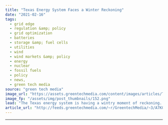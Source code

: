 ```yaml
---
title: "Texas Energy System Faces a Winter Reckoning"
date: "2021-02-16"
tags: 
  - grid edge
  - regulation &amp; policy
  - grid optimization
  - batteries
  - storage &amp; fuel cells
  - utilities
  - wind
  - wind markets &amp; policy
  - energy
  - nuclear
  - fossil fuels
  - policy
  - news,
  - green tech media
source: "green tech media"
image_url: "https://assets.greentechmedia.com/content/images/articles/Texas_winter_road_tree_XL.jpg"
image_fp: "/assets/img/post_thumbnails/152.png"
lead: "The Texas energy system is having a wintry moment of reckoning. The past 48 hours of record-cold temperatures have forced much of the state’s thermal generation fleet offline, requiring grid operator ERCOT to institute widespread blackouts to prevent ..."
article_url: "http://feeds.greentechmedia.com/~r/GreentechMedia/~3/A7KG2obyS9w/texas-energy-system-faces-a-winter-reckoning"
---
```


---
